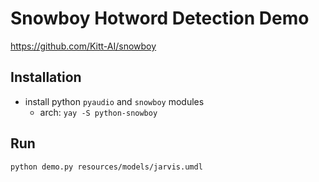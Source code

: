 # Snowboy Hotword Detection Demo
https://github.com/Kitt-AI/snowboy


## Installation
- install python `pyaudio` and `snowboy` modules
  - arch: `yay -S python-snowboy`

## Run
`python demo.py resources/models/jarvis.umdl`
